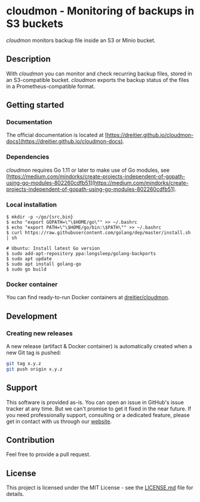 # cloudmon - Monitoring of backups in S3 buckets
*cloudmon* monitors backup file inside an S3 or Minio bucket.

## Description

With *cloudmon* you can monitor and check recurring backup files, stored in an S3-compatible bucket. *cloudmon* exports the backup status of the files in a Prometheus-compatible format.

## Getting started
### Documentation
The official documentation is located at [https://dreitier.github.io/cloudmon-docs](https://dreitier.github.io/cloudmon-docs).

### Dependencies
*cloudmon* requires Go 1.11 or later to make use of Go modules, see [https://medium.com/mindorks/create-projects-independent-of-gopath-using-go-modules-802260cdfb51](https://medium.com/mindorks/create-projects-independent-of-gopath-using-go-modules-802260cdfb51).

### Local installation

	$ mkdir -p ~/go/{src,bin}
	$ echo "export GOPATH=\"\$HOME/go\"" >> ~/.bashrc
	$ echo "export PATH=\"\$HOME/go/bin:\$PATH\"" >> ~/.bashrc
	$ curl https://raw.githubusercontent.com/golang/dep/master/install.sh | sh
	
	# Ubuntu: Install latest Go version
	$ sudo add-apt-repository ppa:longsleep/golang-backports
	$ sudo apt update
	$ sudo apt install golang-go
	$ sudo go build

### Docker container
You can find ready-to-run Docker containers at [dreitier/cloudmon](https://hub.docker.com/repository/docker/dreitier/cloudmon).

## Development
### Creating new releases
A new release (artifact & Docker container) is automatically created when a new Git tag is pushed:

```bash
git tag x.y.z
git push origin x.y.z
```

## Support
This software is provided as-is. You can open an issue in GitHub's issue tracker at any time. But we can't promise to get it fixed in the near future.
If you need professionally support, consulting or a dedicated feature, please get in contact with us through our [website](https://dreitier.com).

## Contribution
Feel free to provide a pull request.

## License
This project is licensed under the MIT License - see the [LICENSE.md](LICENSE.md) file for details.